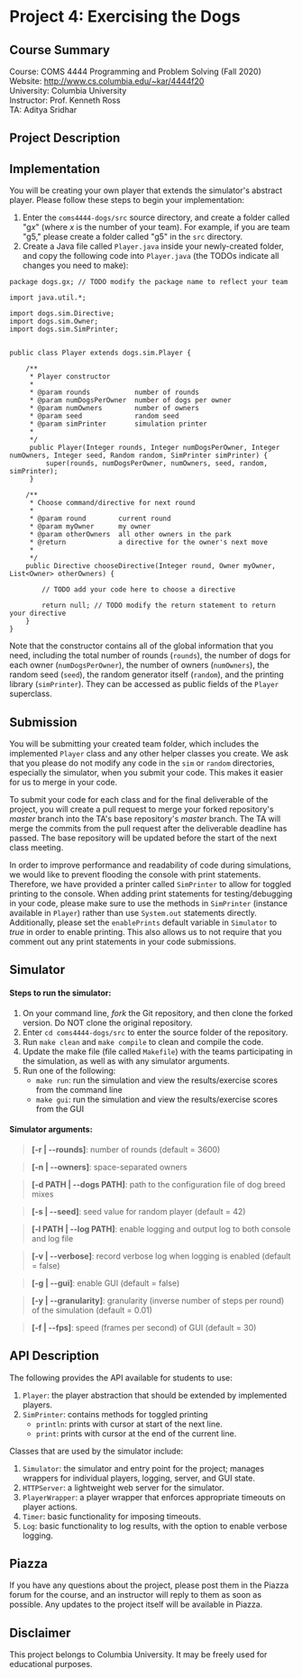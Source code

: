 # Project 4: Exercising the Dogs

## Course Summary

Course: COMS 4444 Programming and Problem Solving (Fall 2020)  
Website: http://www.cs.columbia.edu/~kar/4444f20  
University: Columbia University  
Instructor: Prof. Kenneth Ross  
TA: Aditya Sridhar

## Project Description



## Implementation

You will be creating your own player that extends the simulator's abstract player. Please follow these steps to begin your implementation:
1.  Enter the `coms4444-dogs/src` source directory, and create a folder called "g*x*" (where *x* is the number of your team). For example, if you are team "g5," please create a folder called "g5" in the `src` directory.
2.  Create a Java file called `Player.java` inside your newly-created folder, and copy the following code into `Player.java` (the TODOs indicate all changes you need to make):

```
package dogs.gx; // TODO modify the package name to reflect your team

import java.util.*;

import dogs.sim.Directive;
import dogs.sim.Owner;
import dogs.sim.SimPrinter;


public class Player extends dogs.sim.Player {
	
    /**
     * Player constructor
     *
     * @param rounds      	   number of rounds
     * @param numDogsPerOwner  number of dogs per owner
     * @param numOwners	  	   number of owners
     * @param seed        	   random seed
     * @param simPrinter  	   simulation printer
     *
     */
     public Player(Integer rounds, Integer numDogsPerOwner, Integer numOwners, Integer seed, Random random, SimPrinter simPrinter) {
         super(rounds, numDogsPerOwner, numOwners, seed, random, simPrinter);
     }

    /**
     * Choose command/directive for next round
     *
     * @param round        current round
     * @param myOwner      my owner
     * @param otherOwners  all other owners in the park
     * @return             a directive for the owner's next move
     *
     */
    public Directive chooseDirective(Integer round, Owner myOwner, List<Owner> otherOwners) {
    
    	// TODO add your code here to choose a directive
	
        return null; // TODO modify the return statement to return your directive
    }
}
```

Note that the constructor contains all of the global information that you need, including the total number of rounds (`rounds`), the number of dogs for each owner (`numDogsPerOwner`), the number of owners (`numOwners`), the random seed (`seed`), the random generator itself (`random`), and the printing library (`simPrinter`). They can be accessed as public fields of the `Player` superclass.

## Submission
You will be submitting your created team folder, which includes the implemented `Player` class and any other helper classes you create. We ask that you please do not modify any code in the `sim` or `random` directories, especially the simulator, when you submit your code. This makes it easier for us to merge in your code.

To submit your code for each class and for the final deliverable of the project, you will create a pull request to merge your forked repository's *master* branch into the TA's base repository's *master* branch. The TA will merge the commits from the pull request after the deliverable deadline has passed. The base repository will be updated before the start of the next class meeting.

In order to improve performance and readability of code during simulations, we would like to prevent flooding the console with print statements. Therefore, we have provided a printer called `SimPrinter` to allow for toggled printing to the console. When adding print statements for testing/debugging in your code, please make sure to use the methods in `SimPrinter` (instance available in `Player`) rather than use `System.out` statements directly. Additionally, please set the `enablePrints` default variable in `Simulator` to *true* in order to enable printing. This also allows us to not require that you comment out any print statements in your code submissions.

## Simulator

#### Steps to run the simulator:
1.  On your command line, *fork* the Git repository, and then clone the forked version. Do NOT clone the original repository.
2.  Enter `cd coms4444-dogs/src` to enter the source folder of the repository.
3.  Run `make clean` and `make compile` to clean and compile the code.
4.  Update the make file (file called `Makefile`) with the teams participating in the simulation, as well as with any simulator arguments.
5.  Run one of the following:
    * `make run`: run the simulation and view the results/exercise scores from the command line
    * `make gui`: run the simulation and view the results/exercise scores from the GUI

#### Simulator arguments:
> **[-r | --rounds]**: number of rounds (default = 3600)

> **[-n | --owners]**: space-separated owners

> **[-d PATH | --dogs PATH]**: path to the configuration file of dog breed mixes

> **[-s | --seed]**: seed value for random player (default = 42)

> **[-l PATH | --log PATH]**: enable logging and output log to both console and log file

> **[-v | --verbose]**: record verbose log when logging is enabled (default = false)

> **[-g | --gui]**: enable GUI (default = false)

> **[-y | --granularity]**: granularity (inverse number of steps per round) of the simulation (default = 0.01)

> **[-f | --fps]**: speed (frames per second) of GUI (default = 30)


## API Description

The following provides the API available for students to use:
1. `Player`: the player abstraction that should be extended by implemented players.
2. `SimPrinter`: contains methods for toggled printing
	* `println`: prints with cursor at start of the next line.
	* `print`: prints with cursor at the end of the current line.

Classes that are used by the simulator include:
1. `Simulator`: the simulator and entry point for the project; manages wrappers for individual players, logging, server, and GUI state.
2. `HTTPServer`: a lightweight web server for the simulator.
3. `PlayerWrapper`: a player wrapper that enforces appropriate timeouts on player actions.
4. `Timer`: basic functionality for imposing timeouts.
5. `Log`: basic functionality to log results, with the option to enable verbose logging.


## Piazza
If you have any questions about the project, please post them in the Piazza forum for the course, and an instructor will reply to them as soon as possible. Any updates to the project itself will be available in Piazza.


## Disclaimer
This project belongs to Columbia University. It may be freely used for educational purposes.
